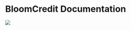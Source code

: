 # BloomCredit Documentation

[![](https://res.cloudinary.com/dmghm3eu4/image/upload/v1623037034/Vale_ftmgh5.png)](https://www.loom.com/share/8fc4f38865934f78b35541db98c0f64d)